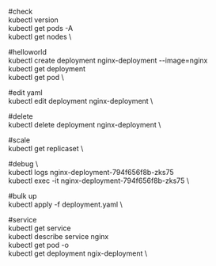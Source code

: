 #check  \
kubectl version \
 kubectl get pods -A \
 kubectl get nodes \

#helloworld  \
 kubectl create deployment nginx-deployment --image=nginx \
 kubectl get deployment \
 kubectl get pod \

#edit yaml  \
 kubectl edit deployment nginx-deployment \
 
 #delete  \
 kubectl delete deployment nginx-deployment \

#scale  \
 kubectl get replicaset  \
 
 #debug  \ \
 kubectl logs nginx-deployment-794f656f8b-zks75  \
 kubectl exec -it nginx-deployment-794f656f8b-zks75  \


#bulk up  \
 kubectl apply -f deployment.yaml \


#service  \
 kubectl get service \
  kubectl describe service nginx \
  kubectl get pod -o \
  kubectl get deployment ngix-deployment \
